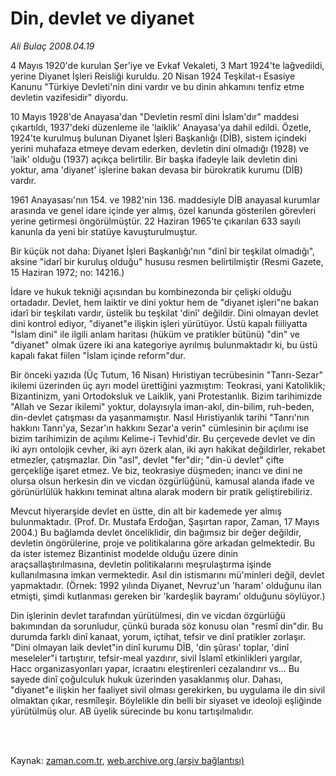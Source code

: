 # Din, devlet ve diyanet

*Ali Bulaç 2008.04.19*

<td class="columnist-detail">
<p>4 Mayıs 1920'de kurulan Şer'iye ve Evkaf Vekaleti, 3 Mart 1924'te lağvedildi, yerine Diyanet İşleri Reisliği kuruldu. 20 Nisan 1924 Teşkilat-ı Esasiye Kanunu "Türkiye Devleti'nin dini vardır ve bu dinin ahkamını tenfiz etme devletin vazifesidir" diyordu.</p>
<p>
<div id="haberMetinDiv">
<p>10 Mayıs 1928'de Anayasa'dan "Devletin resmî dini İslam'dır" maddesi çıkartıldı, 1937'deki düzenleme ile 'laiklik' Anayasa'ya dahil edildi. Özetle, 1924'te kurulmuş bulunan Diyanet İşleri Başkanlığı (DİB), sistem içindeki yerini muhafaza etmeye devam ederken, devletin dini olmadığı (1928) ve 'laik' olduğu (1937) açıkça belirtilir. Bir başka ifadeyle laik devletin dini yoktur, ama 'diyanet' işlerine bakan devasa bir bürokratik kurumu (DİB) vardır.
<p>1961 Anayasası'nın 154. ve 1982'nin 136. maddesiyle DİB anayasal kurumlar arasında ve genel idare içinde yer almış, özel kanunda gösterilen görevleri yerine getirmesi öngörülmüştür. 22 Haziran 1965'te çıkarılan 633 sayılı kanunla da yeni bir statüye kavuşturulmuştur.
<p>Bir küçük not daha: Diyanet İşleri Başkanlığı'nın "dinî bir teşkilat olmadığı", aksine "idarî bir kuruluş olduğu" hususu resmen belirtilmiştir (Resmi Gazete, 15 Haziran 1972; no: 14216.)
<p>İdare ve hukuk tekniği açısından bu kombinezonda bir çelişki olduğu ortadadır. Devlet, hem laiktir ve dini yoktur hem de "diyanet işleri"ne bakan idarî bir teşkilatı vardır, üstelik bu teşkilat 'dinî' değildir. Dini olmayan devlet dini kontrol ediyor, "diyanet"e ilişkin işleri yürütüyor. Üstü kapalı fiiliyatta "İslam dini" ile ilgili anlam haritası (hüküm ve pratikler bütünü) "din" ve "diyanet" olmak üzere iki ana kategoriye ayrılmış bulunmaktadır ki, bu üstü kapalı fakat fiilen "İslam içinde reform"dur.
<p>Bir önceki yazıda (Üç Tutum, 16 Nisan) Hıristiyan tecrübesinin "Tanrı-Sezar" ikilemi üzerinden üç ayrı model ürettiğini yazmıştım: Teokrasi, yani Katoliklik; Bizantinizm, yani Ortodoksluk ve Laiklik, yani Protestanlık. Bizim tarihimizde "Allah ve Sezar ikilemi" yoktur, dolayısıyla iman-akıl, din-bilim, ruh-beden, din-devlet çatışması da yaşanmamıştır. Nasıl Hıristiyanlık tarihi "Tanrı'nın hakkını Tanrı'ya, Sezar'ın hakkını Sezar'a verin" cümlesinin bir açılımı ise bizim tarihimizin de açılımı Kelime-i Tevhid'dir. Bu çerçevede devlet ve din iki ayrı ontolojik cevher, iki ayrı özerk alan, iki ayrı hakikat değildirler, rekabet etmezler, çatışmazlar. Din "asl", devlet "fer"dir; "din-ü devlet" çifte gerçekliğe işaret etmez. Ve biz, teokrasiye düşmeden; inancı ve dini ne olursa olsun herkesin din ve vicdan özgürlüğünü, kamusal alanda ifade ve görünürlülük hakkını teminat altına alarak modern bir pratik geliştirebiliriz.
<p>Mevcut hiyerarşide devlet en üstte, din alt bir kademede yer almış bulunmaktadır. (Prof. Dr. Mustafa Erdoğan, Şaşırtan rapor, Zaman, 17 Mayıs 2004.) Bu bağlamda devlet önceliklidir, din bağımsız bir değer değildir, devletin öngörülerine, proje ve politikalarına göre arkadan gelmektedir. Bu da ister istemez Bizantinist modelde olduğu üzere dinin araçsallaştırılmasına, devletin politikalarını meşrulaştırma işinde kullanılmasına imkan vermektedir. Asıl din istismarını mü'minleri değil, devlet yapmaktadır. (Örnek: 1992 yılında Diyanet, Nevruz'un 'haram' olduğunu ilan etmişti, şimdi kutlanması gereken bir 'kardeşlik bayramı' olduğunu söylüyor.)
<p>Din işlerinin devlet tarafından yürütülmesi, din ve vicdan özgürlüğü bakımından da sorunludur, çünkü burada söz konusu olan "resmî din"dir. Bu durumda farklı dinî kanaat, yorum, içtihat, tefsir ve dinî pratikler zorlaşır. "Dini olmayan laik devlet"in dinî kurumu DİB, 'din şûrası' toplar, 'dinî meseleler"i tartıştırır, tefsir-meal yazdırır, sivil İslamî etkinlikleri yargılar, Hacc organizasyonları yapar, icraatını eleştirenleri cezalandırır vs... Bu sayede dinî çoğulculuk hukuk üzerinden yasaklanmış olur. Dahası, "diyanet"e ilişkin her faaliyet sivil olması gerekirken, bu uygulama ile din sivil olmaktan çıkar, resmîleşir. Böylelikle din belli bir siyaset ve ideoloji eşliğinde yürütülmüş olur. AB üyelik sürecinde bu konu tartışılmalıdır.</p></p></p></p></p></p></p></div>
</p>


<p><br>
		 </br></p></td>

Kaynak: [zaman.com.tr](http://zaman.com.tr/yazar.do?yazino=678608), [web.archive.org (arşiv bağlantısı)](http://web.archive.org/web/20120113114205/http://www.zaman.com.tr/yazar.do?yazino=678608)
